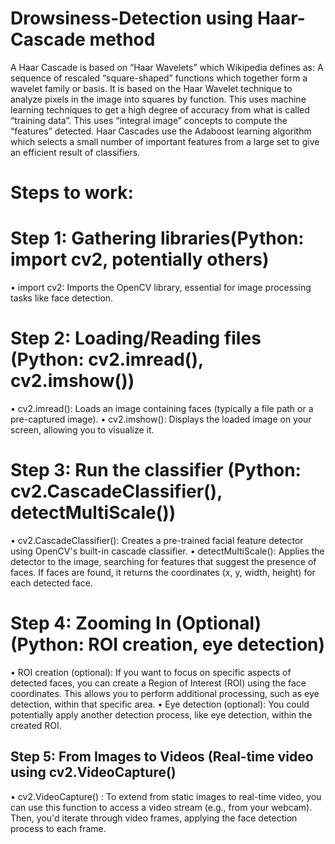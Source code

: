 # Drowsiness-Detection using Haar- Cascade method
A Haar Cascade is based on “Haar Wavelets” which Wikipedia defines as: A sequence of rescaled “square-shaped” functions which together form a wavelet family or basis.
It is based on the Haar Wavelet technique to analyze pixels in the image into squares by function. This uses machine learning techniques to get a high degree of accuracy from what is called “training data”. This uses “integral image” concepts to compute the “features” detected. Haar Cascades use the Adaboost learning algorithm which selects a small number of important features from a large set to give an efficient result of classifiers.

# Steps to work:
# Step 1: Gathering libraries(Python: import cv2, potentially others)
•	import cv2: Imports the OpenCV library, essential for image processing tasks like face detection.
# Step 2: Loading/Reading files (Python: cv2.imread(), cv2.imshow())
•	cv2.imread(): Loads an image containing faces (typically a file path or a pre-captured image).
•	cv2.imshow(): Displays the loaded image on your screen, allowing you to visualize it.
# Step 3: Run the classifier (Python: cv2.CascadeClassifier(), detectMultiScale())
•	cv2.CascadeClassifier(): Creates a pre-trained facial feature detector using OpenCV's built-in cascade classifier.
•	detectMultiScale(): Applies the detector to the image, searching for features that suggest the presence of faces. If faces are found, it returns the coordinates (x, y, width, height) for each detected face.
# Step 4: Zooming In (Optional) (Python: ROI creation, eye detection)
•	ROI creation (optional): If you want to focus on specific aspects of detected faces, you can create a Region of Interest (ROI) using the face coordinates. This allows you to perform additional processing, such as eye detection, within that specific area.
•	Eye detection (optional): You could potentially apply another detection process, like eye detection, within the created ROI.
## Step 5: From Images to Videos  (Real-time video using cv2.VideoCapture()
•	cv2.VideoCapture() : To extend from static images to real-time video, you can use this function to access a video stream (e.g., from your webcam). Then, you'd iterate through video frames, applying the face detection process to each frame.


